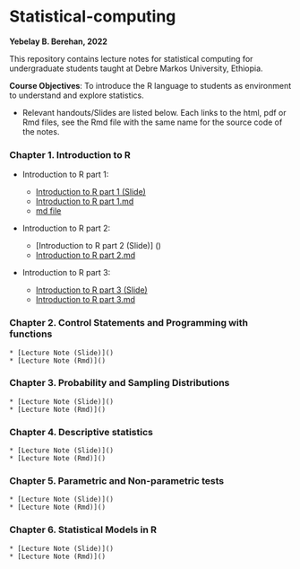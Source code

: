 # Statistical-computing

**Yebelay B. Berehan, 2022**

This repository contains lecture notes for statistical computing for undergraduate students taught at Debre Markos University, Ethiopia. 

**Course Objectives**: To introduce the R language to students as environment to understand and explore statistics.

- Relevant handouts/Slides are listed below. Each links to the html, pdf or Rmd files, see the Rmd file with the same name for the source code of the notes. 

### Chapter 1. Introduction to R

* Introduction to R part 1:
    * [Introduction to R part 1 (Slide)](https://github.com/Yebelay/Statistical-computing/blob/main/Chapter%201/Introduction%20to%20R-Part%201/Introduction%20to%20R-Part%201.pdf)
    * [Introduction to R part 1.md](https://github.com/Yebelay/Statistical-computing/edit/main/Chapter%201/Introduction%20to%20R-Part%201/intro_part_1.md)
    * [md file](https://github.com/Yebelay/Statistical-computing/tree/main/Chapter%201/Introduction%20to%20R-Part%201/intro_part_1.md)

* Introduction to R part 2:
    *  [Introduction to R part 2 (Slide)] ()
    * [Introduction to R part 2.md]()
    
* Introduction to R part 3:
    * [Introduction to R part 3 (Slide)](https://github.com/Yebelay/Statistical-computing/blob/main/Chapter%201/Introduction%20to%20R-Part%203/Introduction%20to%20R-Part%203.pdf)
    * [Introduction to R part 3.md]()
    
### Chapter 2. Control Statements and Programming with functions
    * [Lecture Note (Slide)]()
    * [Lecture Note (Rmd)]()
### Chapter 3. Probability and Sampling Distributions 
    * [Lecture Note (Slide)]()
    * [Lecture Note (Rmd)]()
### Chapter 4. Descriptive statistics 
    * [Lecture Note (Slide)]()
    * [Lecture Note (Rmd)]()
### Chapter 5.	Parametric and Non-parametric tests 
    * [Lecture Note (Slide)]()
    * [Lecture Note (Rmd)]()
### Chapter 6. Statistical Models in R 
    * [Lecture Note (Slide)]()
    * [Lecture Note (Rmd)]()
